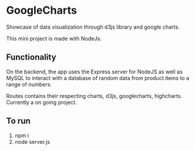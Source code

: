 # GoogleCharts


Showcase of data visualization through d3js library and google charts.

This mini project is made with NodeJs.

## Functionality

On the backend, the app uses the Express server for NodeJS as well as MySQL to interact with a database of random data from product items to a range of numbers.

Routes contains their respecting charts, d3js, googlecharts, highcharts.
Currently a on going project.
## To run

1) npm i
2) node server.js
